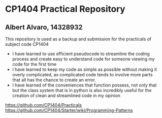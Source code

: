 # CP1404 Practical Repository

## Albert Alvaro, 14328932

This repository is used as a backup and submission for the practicals of subject code CP1404

- I have learned to use efficient pseudocode to streamline the coding process and create easy to understand code for someone viewing my code for the first time
- I have learned to keep my code as simple as possible without making it overly complicated, as complicated code tends to involve more parts that all has the chance to create an error.
- I have learned of the conveniences that function possess, not only that but the class system that is in python is also incredibly useful for the creation of clean and streamlined code in my opinion

https://github.com/CP1404/Practicals
https://github.com/CP1404/Starter/wiki/Programming-Patterns
